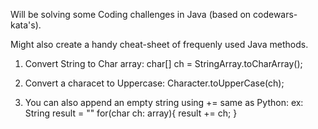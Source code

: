 Will be solving some Coding challenges in Java (based on codewars-kata's). 

Might also create a handy cheat-sheet of frequenly used Java methods.

1. Convert String to Char array: char[] ch = StringArray.toCharArray();

2. Convert a characet to Uppercase: Character.toUpperCase(ch);

3. You can also append an empty string using += same as Python:
	ex:
		String result = ""
		for(char ch: array){
			result += ch;
		}

